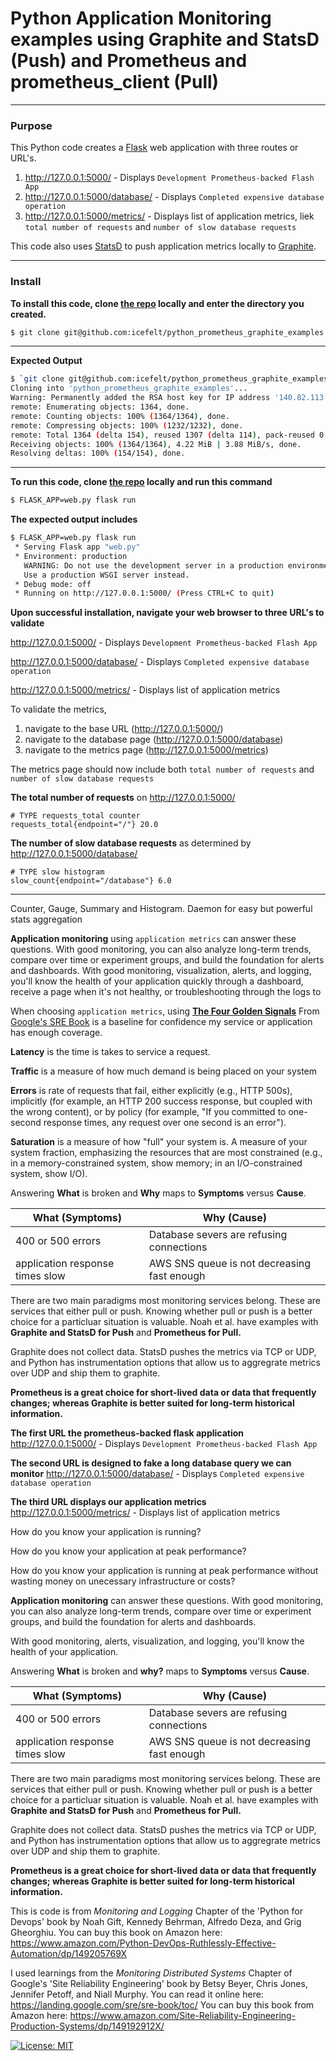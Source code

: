 # Python Application Monitoring examples using Graphite and StatsD (Push) and Prometheus and prometheus_client (Pull)

---------------------------------------------------------------------

### Purpose

This Python code creates a [Flask](https://palletsprojects.com/p/flask/) web application with three routes or URL's.
1. http://127.0.0.1:5000/ - Displays `Development Prometheus-backed Flash App`
1. http://127.0.0.1:5000/database/ - Displays `Completed expensive database operation`
1. http://127.0.0.1:5000/metrics/ - Displays list of application metrics, liek `total number of requests` and `number of slow database requests`

This code also uses [StatsD](https://github.com/statsd/statsd) to push application metrics locally to [Graphite](https://graphiteapp.org/). 

---------------------------------------------------------------------

### Install

**To install this code, clone [the repo](https://github.com/icefelt/python_prometheus_graphite_examples) locally and enter the directory you created.**
```bash
$ git clone git@github.com:icefelt/python_prometheus_graphite_examples.git && cd python_prometheus_graphite_examples
```

---------------------------------------------------------------------

**Expected Output**
```bash
$ `git clone git@github.com:icefelt/python_prometheus_graphite_examples.git && cd python_prometheus_graphite_examples`
Cloning into 'python_prometheus_graphite_examples'...
Warning: Permanently added the RSA host key for IP address '140.82.113.3' to the list of known hosts.
remote: Enumerating objects: 1364, done.
remote: Counting objects: 100% (1364/1364), done.
remote: Compressing objects: 100% (1232/1232), done.
remote: Total 1364 (delta 154), reused 1307 (delta 114), pack-reused 0
Receiving objects: 100% (1364/1364), 4.22 MiB | 3.88 MiB/s, done.
Resolving deltas: 100% (154/154), done.
```

---------------------------------------------------------------------

**To run this code, clone [the repo](https://github.com/icefelt/python_prometheus_graphite_examples) locally and run this command**
```bash
$ FLASK_APP=web.py flask run
```
**The expected output includes**
```bash
$ FLASK_APP=web.py flask run
 * Serving Flask app "web.py"
 * Environment: production
   WARNING: Do not use the development server in a production environment.
   Use a production WSGI server instead.
 * Debug mode: off
 * Running on http://127.0.0.1:5000/ (Press CTRL+C to quit)
 ```

**Upon successful installation, navigate your web browser to three URL's to validate**

http://127.0.0.1:5000/ - Displays `Development Prometheus-backed Flash App`

http://127.0.0.1:5000/database/ - Displays `Completed expensive database operation`

http://127.0.0.1:5000/metrics/ - Displays list of application metrics

To validate the metrics,
1. navigate to the base URL (http://127.0.0.1:5000/)
2. navigate to the database page (http://127.0.0.1:5000/database)
3. navigate to the metrics page (http://127.0.0.1:5000/metrics)

The metrics page should now include both `total number of requests` and `number of slow database requests`

**The total number of requests** on http://127.0.0.1:5000/
```
# TYPE requests_total counter
requests_total{endpoint="/"} 20.0
```
**The number of slow database requests** as determined by http://127.0.0.1:5000/database/
```
# TYPE slow histogram
slow_count{endpoint="/database"} 6.0
```

---------------------------------------------------------------------



Counter, Gauge, Summary and Histogram.
Daemon for easy but powerful stats aggregation

**Application monitoring** using `application metrics` can answer these questions. With good monitoring, you can also analyze long-term trends, compare over time or experiment groups, and build the foundation for alerts and dashboards. With good monitoring, visualization, alerts, and logging, you'll know the health of your application quickly through a dashboard, receive a page when it's not healthy, or troubleshooting through the logs to

When choosing `application metrics`, using [**The Four Golden Signals**](https://landing.google.com/sre/sre-book/chapters/monitoring-distributed-systems/) From [Google's SRE Book](https://landing.google.com/sre/sre-book/toc/index.html) is a baseline for confidence my service or application has enough coverage.

**Latency** is the time is takes to service a request.

**Traffic** is a measure of how much demand is being placed on your system

**Errors** is rate of requests that fail, either explicitly (e.g., HTTP 500s), implicitly (for example, an HTTP 200 success response, but coupled with the wrong content), or by policy (for example, "If you committed to one-second response times, any request over one second is an error").

**Saturation** is a measure of how "full" your system is. A measure of your system fraction, emphasizing the resources that are most constrained (e.g., in a memory-constrained system, show memory; in an I/O-constrained system, show I/O).

Answering **What** is broken and **Why** maps to **Symptoms** versus **Cause**.

| **What** (Symptoms)| **Why** (Cause)|
|------|------|
|400 or 500 errors | Database severs are refusing connections|
|application response times slow | AWS SNS queue is not decreasing fast enough |


There are two main paradigms most monitoring services belong. These are services that either pull or push. Knowing whether pull or push is a better choice for a particluar situation is valuable. Noah et al. have examples with **Graphite and StatsD for Push** and **Prometheus for Pull.**

Graphite does not collect data. StatsD pushes the metrics via TCP or UDP, and Python has instrumentation options that allow us to aggregrate metrics over UDP and ship them to graphite.

**Prometheus is a great choice for short-lived data or data that frequently changes; whereas Graphite is better suited for long-term historical information.**






















**The first URL the prometheus-backed flask application**
http://127.0.0.1:5000/ - Displays `Development Prometheus-backed Flash App`

**The second URL is designed to fake a long database query we can monitor**
http://127.0.0.1:5000/database/ - Displays `Completed expensive database operation`

**The third URL displays our application metrics**
http://127.0.0.1:5000/metrics/ - Displays list of application metrics


How do you know your application is running?

How do you know your application at peak performance?

How do you know your application is running at peak performance without wasting money on unecessary infrastructure or costs?

**Application monitoring** can answer these questions. With good monitoring, you can also analyze long-term trends, compare over time or experiment groups, and build the foundation for alerts and dashboards.  

With good monitoring, alerts, visualization, and logging, you'll know the health of your application.

Answering **What** is broken and **why?** maps to **Symptoms** versus **Cause**.

| What (Symptoms)| Why (Cause)|
|------|------|
|400 or 500 errors | Database severs are refusing connections|
|application response times slow | AWS SNS queue is not decreasing fast enough |

There are two main paradigms most monitoring services belong. These are services that either pull or push. Knowing whether pull or push is a better choice for a particluar situation is valuable. Noah et al. have examples with **Graphite and StatsD for Push** and **Prometheus for Pull.**

Graphite does not collect data. StatsD pushes the metrics via TCP or UDP, and Python has instrumentation options that allow us to aggregrate metrics over UDP and ship them to graphite.

**Prometheus is a great choice for short-lived data or data that frequently changes; whereas Graphite is better suited for long-term historical information.**

This is code is from _Monitoring and Logging_ Chapter of the 'Python for Devops' book by Noah Gift, Kennedy Behrman, Alfredo Deza, and Grig Gheorghiu.
You can buy this book on Amazon here: https://www.amazon.com/Python-DevOps-Ruthlessly-Effective-Automation/dp/149205769X

I used learnings from the _Monitoring Distributed Systems_ Chapter of Google's 'Site Reliability Engineering' book by Betsy Beyer, Chris Jones, Jennifer Petoff, and Niall Murphy.
You can read it online here: https://landing.google.com/sre/sre-book/toc/
You can buy this book from Amazon here: https://www.amazon.com/Site-Reliability-Engineering-Production-Systems/dp/149192912X/

[![License: MIT](https://img.shields.io/badge/License-MIT-yellow.svg)](https://opensource.org/licenses/MIT)
